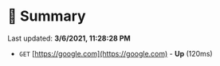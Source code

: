 # 📖 Summary
Last updated: **3/6/2021, 11:28:28 PM**

- `GET` [https://google.com](https://google.com) - **Up** (120ms)
